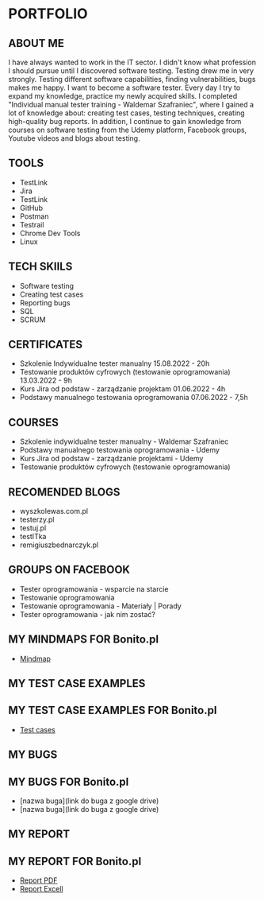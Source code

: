 # PORTFOLIO
## ABOUT ME
I have always wanted to work in the IT sector. I didn't know what profession I should pursue until I discovered software testing. Testing drew me in very strongly. Testing different software capabilities, finding vulnerabilities, bugs makes me happy. 
I want to become a software tester. 
Every day I try to expand my knowledge, practice my newly acquired skills. I completed "Individual manual tester training - Waldemar Szafraniec", where I gained a lot of knowledge about: creating test cases, testing techniques, creating high-quality bug reports. In addition, I continue to gain knowledge from courses on software testing from the Udemy platform, Facebook groups, Youtube videos and blogs about testing.
## TOOLS
* TestLink
* Jira
* TestLink
* GitHub
* Postman
* Testrail
* Chrome Dev Tools
* Linux
## TECH SKIILS
* Software testing
* Creating test cases
* Reporting bugs
* SQL
* SCRUM
## CERTIFICATES
* Szkolenie Indywidualne tester manualny 15.08.2022 - 20h
* Testowanie produktów cyfrowych (testowanie oprogramowania) 13.03.2022 - 9h
* Kurs Jira od podstaw - zarządzanie projektam 01.06.2022 - 4h
* Podstawy manualnego testowania oprogramowania  07.06.2022 - 7,5h
## COURSES
* Szkolenie indywidualne tester manualny - Waldemar Szafraniec
* Podstawy manualnego testowania oprogramowania - Udemy
* Kurs Jira od podstaw - zarządzanie projektami - Udemy
* Testowanie produktów cyfrowych (testowanie oprogramowania)
## RECOMENDED BLOGS
* wyszkolewas.com.pl
* testerzy.pl
* testuj.pl
* testITka
* remigiuszbednarczyk.pl
## GROUPS ON FACEBOOK
* Tester oprogramowania - wsparcie na starcie
* Testowanie oprogramowania
* Testowanie oprogramowania - Materiały | Porady
* Tester oprogramowania - jak nim zostać?
## MY MINDMAPS FOR Bonito.pl
* [Mindmap](https://drive.google.com/file/d/1vZETRqStA8WFoMto44dDJL8LtpGK2gaB/view?usp=sharing)
## MY TEST CASE EXAMPLES
## MY TEST CASE EXAMPLES FOR Bonito.pl
* [Test cases](https://drive.google.com/file/d/1kp1Ib_rlraXVYANbbwj-CVH44rhvg54B/view?usp=sharing)
## MY BUGS
## MY BUGS FOR Bonito.pl
* [nazwa buga](link do buga z google drive)
* [nazwa buga](link do buga z google drive)

## MY REPORT
## MY REPORT FOR Bonito.pl
* [Report PDF](https://docs.google.com/document/d/1iS7NppWVsYZVGKxLW3VYBIzXepr_at6p/edit?usp=sharing&ouid=112131165326463282342&rtpof=true&sd=true)
* [Report Excell](https://docs.google.com/spreadsheets/d/1i1YhI8lilbKKq8tpycd6HlBkzUCseX8j/edit?usp=sharing&ouid=112131165326463282342&rtpof=true&sd=true)
